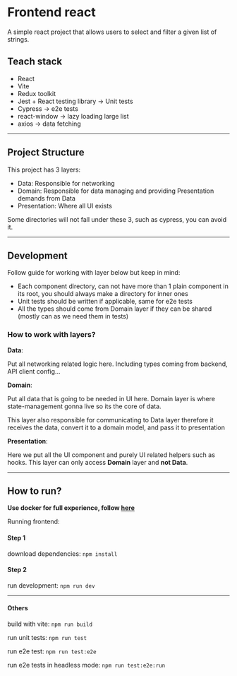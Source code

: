 # Frontend react

A simple react project that allows users to select and filter a given list of strings.

## Teach stack

- React
- Vite
- Redux toolkit
- Jest + React testing library -> Unit tests
- Cypress -> e2e tests
- react-window -> lazy loading large list
- axios -> data fetching

---

## Project Structure

This project has 3 layers:

- Data: Responsible for networking
- Domain: Responsible for data managing and providing Presentation demands from Data
- Presentation: Where all UI exists

Some directories will not fall under these 3, such as cypress, you can avoid it.

---

## Development

Follow guide for working with layer below but keep in mind:

 - Each component directory, can not have more than 1 plain component in its root, you should always make a directory for inner ones
 - Unit tests should be written if applicable, same for e2e tests
 - All the types should come from Domain layer if they can be shared (mostly can as we need them in tests)

### How to work with layers?

**Data**:

Put all networking related logic here. Including types coming from backend, API client config...

**Domain**:

Put all data that is going to be needed in UI here. Domain layer is where state-management gonna live so its the core of
data.

This layer also responsible for communicating to Data layer therefore it receives the data, convert it to a domain
model, and pass it to presentation

**Presentation**:

Here we put all the UI component and purely UI related helpers such as hooks. This layer can only access **Domain** layer
and **not Data**.

---

## How to run?

**Use docker for full experience, follow [here](../README.md)**

Running frontend:

#### Step 1

download dependencies:
`npm install`

#### Step 2

run development:
`npm run dev`

---

#### Others

build with vite:
`npm run build`

run unit tests:
`npm run test`

run e2e test:
`npm run test:e2e`

run e2e tests in headless mode:
`npm run test:e2e:run`
